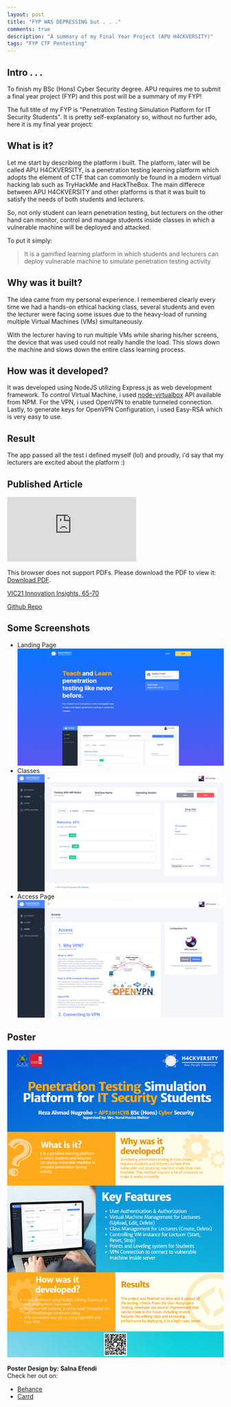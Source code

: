 ```yaml
---
layout: post
title: "FYP WAS DEPRESSING but . . ."
comments: true
description: "A summary of my Final Year Project (APU H4CKVERSITY)"
tags: "FYP CTF Pentesting"
---
```


## Intro . . .

To finish my BSc (Hons) Cyber Security degree. APU requires me to submit a final year project (FYP) and this post will be a summary of my FYP!   
   
The full title of my FYP is "Penetration Testing Simulation Platform for IT Security Students". It is pretty self-explanatory so, without no further ado, here it is my final year project:

## What is it?
Let me start by describing the platform i built. The platform, later will be called APU H4CKVERSITY, is a penetration testing learning platform which adopts the element of CTF that can commonly be found in a modern virtual hacking lab such as TryHackMe and HackTheBox. The main differece between APU H4CKVERSITY and other platforms is that it was built to satisfy the needs of both students and lecturers.   
   
So, not only student can learn penetration testing, but lecturers on the other hand can monitor, control and manage students inside classes in which a vulnerable machine will be deployed and attacked.

To put it simply:

> It is a gamified learning platform in which students and lecturers can deploy vulnerable machine to simulate penetration testing activity 


## Why was it built?
The idea came from my personal experience. I remembered clearly every time we had a hands-on ethical hacking class, several students and even the lecturer were facing some issues due to the heavy-load of running multiple Virtual Machines (VMs) simultaneously.
   
With the lecturer having to run multiple VMs while sharing his/her screens, the device that was used could not really handle the load. This slows down the machine and slows down the entire class learning process.

## How was it developed?
It was developed using NodeJS utilizing Express.js as web development framework. To control Virtual Machine, i used [node-virtualbox](https://www.npmjs.com/package/virtualbox) API available from NPM. For the VPN, i used OpenVPN to enable tunneled connection. Lastly, to generate keys for OpenVPN Configuration, i used Easy-RSA which is very easy to use.

## Result
The app passed all the test i defined myself (lol) and proudly, i'd say that my lecturers are excited about the platform :)

## Published Article
<object data="https://vic22.my/wp-content/uploads/2021/11/INNOVATION-INSIGHTS-SERIES-2-2021.pdf#page=77" type="application/pdf" width="700px" height="700px">
    <embed src="https://vic22.my/wp-content/uploads/2021/11/INNOVATION-INSIGHTS-SERIES-2-2021.pdf#page=77">
        <p>This browser does not support PDFs. Please download the PDF to view it: <a href="http://yoursite.com/the.pdf">Download PDF</a>.</p>
    </embed>
</object>

[VIC21 Innovation Insights, 65-70](https://vic22.my/wp-content/uploads/2021/11/INNOVATION-INSIGHTS-SERIES-2-2021.pdf#page=77) 

[Github Repo](https://github.com/no0g/h4ckversity)

## Some Screenshots
- Landing Page
![landing](/assets/images/landing.png)
- Classes
![landing](/assets/images/class.png)
- Access Page
![landing](/assets/images/vpn.png)
## Poster
![landing](/assets/images/poster.png)

**Poster Design by: Salna Efendi**   
Check her out on:
- [Behance](http://behance.net/salna)   
- [Carrd](http://sfe.carrd.co/)
